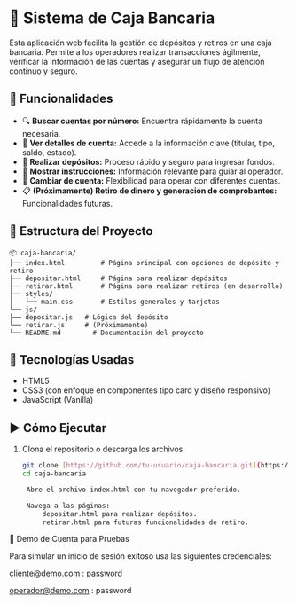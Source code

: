 # 🏦 Sistema de Caja Bancaria

Esta aplicación web facilita la gestión de depósitos y retiros en una caja bancaria. Permite a los operadores realizar transacciones ágilmente, verificar la información de las cuentas y asegurar un flujo de atención continuo y seguro.

## 🚀 Funcionalidades

- 🔍 **Buscar cuentas por número:** Encuentra rápidamente la cuenta necesaria.
- 👤 **Ver detalles de cuenta:** Accede a la información clave (titular, tipo, saldo, estado).
- 💸 **Realizar depósitos:** Proceso rápido y seguro para ingresar fondos.
- 🧾 **Mostrar instrucciones:** Información relevante para guiar al operador.
- 🔁 **Cambiar de cuenta:** Flexibilidad para operar con diferentes cuentas.
- 📋 **(Próximamente) Retiro de dinero y generación de comprobantes:** Funcionalidades futuras.

## 📁 Estructura del Proyecto
```
📦 caja-bancaria/
├── index.html         # Página principal con opciones de depósito y retiro
├── depositar.html     # Página para realizar depósitos
├── retirar.html       # Página para realizar retiros (en desarrollo)
├── styles/
│   └── main.css       # Estilos generales y tarjetas
└── js/
├── depositar.js   # Lógica del depósito
└── retirar.js     # (Próximamente)
└── README.md        # Documentación del proyecto
```

## 🧠 Tecnologías Usadas

- HTML5
- CSS3 (con enfoque en componentes tipo card y diseño responsivo)
- JavaScript (Vanilla)

## ▶️ Cómo Ejecutar

1. Clona el repositorio o descarga los archivos:
   ```bash
   git clone [https://github.com/tu-usuario/caja-bancaria.git](https://github.com/tu-usuario/caja-bancaria.git)
   cd caja-bancaria

    Abre el archivo index.html con tu navegador preferido.

    Navega a las páginas:
        depositar.html para realizar depósitos.
        retirar.html para futuras funcionalidades de retiro.

🧪 Demo de Cuenta para Pruebas

Para simular un inicio de sesión exitoso usa las siguientes credenciales:

cliente@demo.com : password

operador@demo.com : password